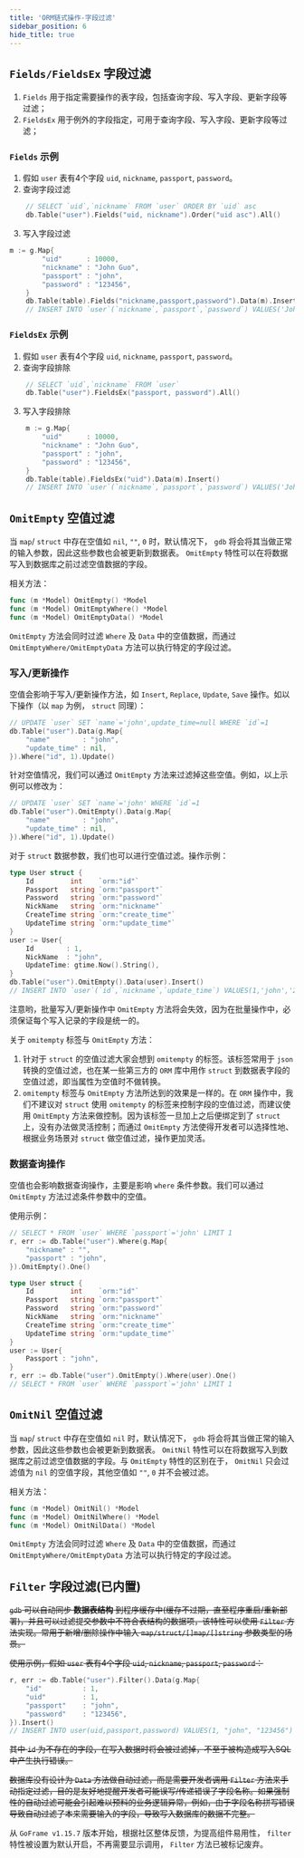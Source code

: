 ```yaml
---
title: 'ORM链式操作-字段过滤'
sidebar_position: 6
hide_title: true
---
```


## `Fields/FieldsEx` 字段过滤

1. `Fields` 用于指定需要操作的表字段，包括查询字段、写入字段、更新字段等过滤；
2. `FieldsEx` 用于例外的字段指定，可用于查询字段、写入字段、更新字段等过滤；

### `Fields` 示例

1. 假如 `user` 表有4个字段 `uid`, `nickname`, `passport`, `password`。
2. 查询字段过滤









```go
    // SELECT `uid`,`nickname` FROM `user` ORDER BY `uid` asc
    db.Table("user").Fields("uid, nickname").Order("uid asc").All()
```

3. 写入字段过滤









```go
m := g.Map{
        "uid"      : 10000,
        "nickname" : "John Guo",
        "passport" : "john",
        "password" : "123456",
    }
    db.Table(table).Fields("nickname,passport,password").Data(m).Insert()
    // INSERT INTO `user`(`nickname`,`passport`,`password`) VALUES('John Guo','john','123456')
```


### `FieldsEx` 示例

1. 假如 `user` 表有4个字段 `uid`, `nickname`, `passport`, `password`。
2. 查询字段排除









```go
    // SELECT `uid`,`nickname` FROM `user`
    db.Table("user").FieldsEx("passport, password").All()
```

3. 写入字段排除









```go
    m := g.Map{
        "uid"      : 10000,
        "nickname" : "John Guo",
        "passport" : "john",
        "password" : "123456",
    }
    db.Table(table).FieldsEx("uid").Data(m).Insert()
    // INSERT INTO `user`(`nickname`,`passport`,`password`) VALUES('John Guo','john','123456')
```


## `OmitEmpty` 空值过滤

当 `map`/ `struct` 中存在空值如 `nil`, `""`, `0` 时，默认情况下， `gdb` 将会将其当做正常的输入参数，因此这些参数也会被更新到数据表。 `OmitEmpty` 特性可以在将数据写入到数据库之前过滤空值数据的字段。

相关方法：

```go
func (m *Model) OmitEmpty() *Model
func (m *Model) OmitEmptyWhere() *Model
func (m *Model) OmitEmptyData() *Model
```

`OmitEmpty` 方法会同时过滤 `Where` 及 `Data` 中的空值数据，而通过 `OmitEmptyWhere/OmitEmptyData` 方法可以执行特定的字段过滤。

### 写入/更新操作

空值会影响于写入/更新操作方法，如 `Insert`, `Replace`, `Update`, `Save` 操作。如以下操作（以 `map` 为例， `struct` 同理）：

```go
// UPDATE `user` SET `name`='john',update_time=null WHERE `id`=1
db.Table("user").Data(g.Map{
    "name"        : "john",
    "update_time" : nil,
}).Where("id", 1).Update()
```

针对空值情况，我们可以通过 `OmitEmpty` 方法来过滤掉这些空值。例如，以上示例可以修改为：

```go
// UPDATE `user` SET `name`='john' WHERE `id`=1
db.Table("user").OmitEmpty().Data(g.Map{
    "name"        : "john",
    "update_time" : nil,
}).Where("id", 1).Update()
```

对于 `struct` 数据参数，我们也可以进行空值过滤。操作示例：

```go
type User struct {
    Id         int    `orm:"id"`
    Passport   string `orm:"passport"`
    Password   string `orm:"password"`
    NickName   string `orm:"nickname"`
    CreateTime string `orm:"create_time"`
    UpdateTime string `orm:"update_time"`
}
user := User{
    Id        : 1,
    NickName  : "john",
    UpdateTime: gtime.Now().String(),
}
db.Table("user").OmitEmpty().Data(user).Insert()
// INSERT INTO `user`(`id`,`nickname`,`update_time`) VALUES(1,'john','2019-10-01 12:00:00')
```

注意哟，批量写入/更新操作中 `OmitEmpty` 方法将会失效，因为在批量操作中，必须保证每个写入记录的字段是统一的。

关于 `omitempty` 标签与 `OmitEmpty` 方法：

1. 针对于 `struct` 的空值过滤大家会想到 `omitempty` 的标签。该标签常用于 `json` 转换的空值过滤，也在某一些第三方的 `ORM` 库中用作 `struct` 到数据表字段的空值过滤，即当属性为空值时不做转换。
2. `omitempty` 标签与 `OmitEmpty` 方法所达到的效果是一样的。在 `ORM` 操作中，我们不建议对 `struct` 使用 `omitempty` 的标签来控制字段的空值过滤，而建议使用 `OmitEmpty` 方法来做控制。因为该标签一旦加上之后便绑定到了 `struct` 上，没有办法做灵活控制；而通过 `OmitEmpty` 方法使得开发者可以选择性地、根据业务场景对 `struct` 做空值过滤，操作更加灵活。

### 数据查询操作

空值也会影响数据查询操作，主要是影响 `where` 条件参数。我们可以通过 `OmitEmpty` 方法过滤条件参数中的空值。

使用示例：

```go
// SELECT * FROM `user` WHERE `passport`='john' LIMIT 1
r, err := db.Table("user").Where(g.Map{
    "nickname" : "",
    "passport" : "john",
}).OmitEmpty().One()
```

```go
type User struct {
    Id         int    `orm:"id"`
    Passport   string `orm:"passport"`
    Password   string `orm:"password"`
    NickName   string `orm:"nickname"`
    CreateTime string `orm:"create_time"`
    UpdateTime string `orm:"update_time"`
}
user := User{
    Passport : "john",
}
r, err := db.Table("user").OmitEmpty().Where(user).One()
// SELECT * FROM `user` WHERE `passport`='john' LIMIT 1
```

## `OmitNil` 空值过滤

当 `map`/ `struct` 中存在空值如 `nil` 时，默认情况下， `gdb` 将会将其当做正常的输入参数，因此这些参数也会被更新到数据表。 `OmitNil` 特性可以在将数据写入到数据库之前过滤空值数据的字段。与 `OmitEmpty` 特性的区别在于， `OmitNil` 只会过滤值为 `nil` 的空值字段，其他空值如 `""`, `0` 并不会被过滤。

相关方法：

```go
func (m *Model) OmitNil() *Model
func (m *Model) OmitNilWhere() *Model
func (m *Model) OmitNilData() *Model
```

`OmitEmpty` 方法会同时过滤 `Where` 及 `Data` 中的空值数据，而通过 `OmitEmptyWhere/OmitEmptyData` 方法可以执行特定的字段过滤。

## `Filter` 字段过滤(已内置)

~~`gdb` 可以自动同步 **数据表结构** 到程序缓存中(缓存不过期，直至程序重启/重新部署)，并且可以过滤提交参数中不符合表结构的数据项，该特性可以使用 `Filter` 方法实现。常用于新增/删除操作中输入 `map/struct/[]map/[]string` 参数类型的场景。~~

~~使用示例，假如 `user` 表有4个字段 `uid`, `nickname`, `passport`, `password`：~~

```go
r, err := db.Table("user").Filter().Data(g.Map{
    "id"          : 1,
    "uid"         : 1,
    "passport"    : "john",
    "password"    : "123456",
}).Insert()
// INSERT INTO user(uid,passport,password) VALUES(1, "john", "123456")
```

~~其中 `id` 为不存在的字段，在写入数据时将会被过滤掉，不至于被构造成写入SQL中产生执行错误。~~

~~数据库没有设计为 `Data` 方法做自动过滤，而是需要开发者调用 `Filter` 方法来手动指定过滤，目的是友好地提醒开发者可能误写/传递错误了字段名称。如果强制性的自动过滤可能会引起难以预料的业务逻辑异常，例如，由于字段名称拼写错误导致自动过滤了本来需要输入的字段，导致写入数据库的数据不完整。~~

从 `GoFrame v1.15.7` 版本开始，根据社区整体反馈，为提高组件易用性， `filter` 特性被设置为默认开启，不再需要显示调用， `Filter` 方法已被标记废弃。